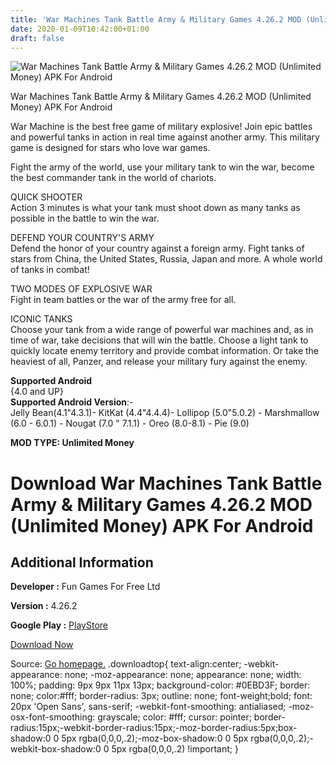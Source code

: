 ```yaml
---
title: 'War Machines Tank Battle Army & Military Games 4.26.2 MOD (Unlimited Money) APK For Android'
date: 2020-01-09T10:42:00+01:00
draft: false
---
```


![War Machines Tank Battle Army & Military Games 4.26.2 MOD (Unlimited Money) APK For Android](https://i2.wp.com/apkhome.net/wp-content/uploads/2020/01/War-Machines-Tank-Battle-Army-Military-Games-4.26.2-MOD-Unlimited-Money-1.png "War Machines Tank Battle Army & Military Games 4.26.2 MOD (Unlimited Money) APK For Android")

  

War Machines Tank Battle Army & Military Games 4.26.2 MOD (Unlimited Money) APK For Android

War Machine is the best free game of military explosive! Join epic battles and powerful tanks in action in real time against another army. This military game is designed for stars who love war games.

Fight the army of the world, use your military tank to win the war, become the best commander tank in the world of chariots.

QUICK SHOOTER  
Action 3 minutes is what your tank must shoot down as many tanks as possible in the battle to win the war.

DEFEND YOUR COUNTRY'S ARMY  
Defend the honor of your country against a foreign army. Fight tanks of stars from China, the United States, Russia, Japan and more. A whole world of tanks in combat!

TWO MODES OF EXPLOSIVE WAR  
Fight in team battles or the war of the army free for all.

ICONIC TANKS  
Choose your tank from a wide range of powerful war machines and, as in time of war, take decisions that will win the battle. Choose a light tank to quickly locate enemy territory and provide combat information. Or take the heaviest of all, Panzer, and release your military fury against the enemy.

**Supported Android**  
{4.0 and UP}  
**Supported Android Version**:-  
Jelly Bean(4.1"4.3.1)- KitKat (4.4"4.4.4)- Lollipop (5.0"5.0.2) - Marshmallow (6.0 - 6.0.1) - Nougat (7.0 " 7.1.1) - Oreo (8.0-8.1) - Pie (9.0)

**MOD TYPE: Unlimited Money**

Download War Machines Tank Battle Army & Military Games 4.26.2 MOD (Unlimited Money) APK For Android
====================================================================================================

Additional Information
----------------------

**Developer :** Fun Games For Free Ltd

**Version :** 4.26.2

**Google Play :** [PlayStore](https://play.google.com/store/apps/details?id=com.fungames.battletanksbeta)

  

[Download Now](https://store4app.co/post/war-machines-tank-battle-army-amp-military-games-4-26-2-mod-unlimited-money-apk-for-android_1578562915)

  
Source: [Go homepage.](https://store4app.co/post/war-machines-tank-battle-army-amp-military-games-4-26-2-mod-unlimited-money-apk-for-android_1578562915) .downloadtop{ text-align:center; -webkit-appearance: none; -moz-appearance: none; appearance: none; width: 100%; padding: 9px 9px 11px 13px; background-color: #0EBD3F; border: none; color:#fff; border-radius: 3px; outline: none; font-weight;bold; font: 20px 'Open Sans', sans-serif; -webkit-font-smoothing: antialiased; -moz-osx-font-smoothing: grayscale; color: #fff; cursor: pointer; border-radius:15px;-webkit-border-radius:15px;-moz-border-radius:5px;box-shadow:0 0 5px rgba(0,0,0,.2);-moz-box-shadow:0 0 5px rgba(0,0,0,.2);-webkit-box-shadow:0 0 5px rgba(0,0,0,.2) !important; }